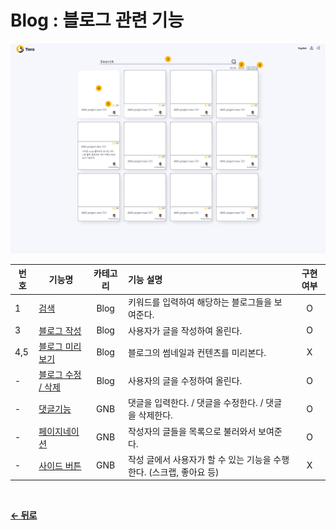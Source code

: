 # Blog : 블로그 관련 기능

![blog](/docs/image/Blog.png)

|  번호 | 기능명 | 카테고리 | 기능 설명 | 구현여부 |
| ----- | ----- | :------: | :-------- | :----: |
| 1 | [검색](/docs/Blog/Search.md) | Blog | 키워드를 입력하여 해당하는 블로그들을 보여준다. | O |
| 3 | [블로그 작성](/docs/BLog/Write.md) | Blog | 사용자가 글을 작성하여 올린다. | O |
| 4,5 | [블로그 미리보기](/docs/BLog/Preview.md) | Blog | 블로그의 썸네일과 컨텐츠를 미리본다. | X |
| - | [블로그 수정 / 삭제](/docs/Blog/Edit.md) | Blog | 사용자의 글을 수정하여 올린다. | O |
| - | [댓글기능](/docs/GNB/Reply.md) | GNB | 댓글을 입력한다. / 댓글을 수정한다. / 댓글을 삭제한다. | O |
| - | [페이지네이션](/docs/GNB/Pagination.md) | GNB | 작성자의 글들을 목록으로 불러와서 보여준다. | O |
| - | [사이드 버튼](/docs/GNB/SideBtn.md) | GNB | 작성 글에서 사용자가 할 수 있는 기능을 수행한다. (스크랩, 좋아요 등) | X |

<br/>

[**← 뒤로**](/readme.md)
